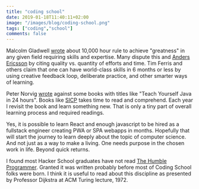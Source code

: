 ```yaml
---
title: "coding school"
date: 2019-01-18T11:40:11+02:00
image: "/images/blog/coding-school.png"
tags: ["coding","school"]
comments: false
---
```

Malcolm Gladwell [wrote](https://www.newyorker.com/sports/sporting-scene/complexity-and-the-ten-thousand-hour-rule) about 10,000 hour rule to achieve "greatness" in any given field requiring skills and expertise. Many dispute this and [Anders Ericsson](http://projects.ict.usc.edu/itw/gel/EricssonDeliberatePracticePR93.pdf) by citing quality vs. quantity of efforts and time. Tim Ferris and others claim that one can have world-class skills in 6 months or less by using creative feedback loop, deliberate practice, and other smarter ways of learning.

Peter Norvig [wrote](http://norvig.com/21-days.html) against some books with titles like "Teach Yourself Java in 24 hours".  Books like [SICP](https://en.wikipedia.org/wiki/Structure_and_Interpretation_of_Computer_Programs) takes time to read and comprehend. Each year I revisit the book and learn something new. That is only a tiny part of overall learning process and required readings.

Yes, it is possible to learn React and enough javascript to be hired as a fullstack engineer creating PWA or SPA webapps in months. Hopefully that will start the journey to learn deeply about the topic of computer science. And not just as a way to make a living.  One needs purpose in the chosen work in life. Beyond quick returns.

I found most Hacker School graduates have not read [The Humble Programmer](https://www.cs.utexas.edu/~EWD/transcriptions/EWD03xx/EWD340.html).  Granted it was written probably before most of Coding School folks were born. I think it is useful to read about this discipline as presented by Professor Dijkstra at ACM Turing lecture, 1972.

